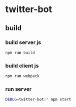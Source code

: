 # twitter-bot

## build

### build server js
```sh
npm run build
```

### build client js
```sh
npm run webpack
```

### run server
```sh
DEBUG=twitter-bot:* npm start
```
